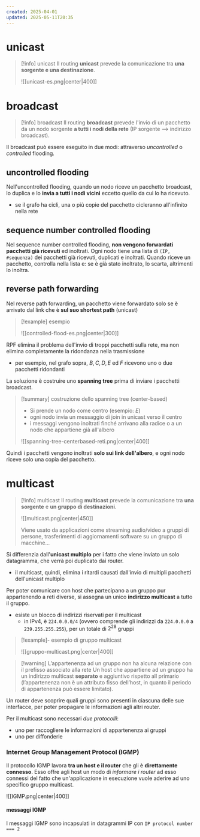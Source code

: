 ```yaml
---
created: 2025-04-01
updated: 2025-05-11T20:35
---
```

# unicast

> [!info] unicast
> Il routing **unicast** prevede la comunicazione tra **una sorgente e una destinazione**.
> 
> ![[unicast-es.png|center|400]]
> 
# broadcast
>[!info] broadcast
>Il routing **broadcast** prevede l'invio di un pacchetto da un nodo sorgente **a tutti i nodi della rete** (IP sorgente ⟶ indirizzo broadcast).


Il broadcast può essere eseguito in due modi: attraverso *uncontrolled* o *controlled* flooding.
## uncontrolled flooding
Nell'uncontrolled flooding, quando un nodo riceve un pacchetto broadcast, lo duplica e lo **invia a tutti i nodi vicini** eccetto quello da cui lo ha ricevuto.
- se il grafo ha cicli, una o più copie del pacchetto cicleranno all'infinito nella rete

## sequence number controlled flooding
Nel sequence number controlled flooding, **non vengono forwardati pacchetti già ricevuti** ed inoltrati. Ogni nodo tiene una lista di `(IP, #sequenza)` dei pacchetti già ricevuti, duplicati e inoltrati. Quando riceve un pacchetto, controlla nella lista e: se è già stato inoltrato, lo scarta, altrimenti lo inoltra.

## reverse path forwarding
Nel reverse path forwarding, un pacchetto viene forwardato solo se è arrivato dal link che è **sul suo shortest path** (unicast)

>[!example] esempio
>
>![[controlled-flood-es.png|center|300]]
>

RPF elimina il problema dell'invio di troppi pacchetti sulla rete, ma non elimina completamente la ridondanza nella trasmissione
- per esempio, nel grafo sopra, $B,\,C,\,D ,\,E$ ed $F$ ricevono uno o due pacchetti ridondanti

La soluzione è costruire uno **spanning tree** prima di inviare i pacchetti broadcast.

>[!summary] costruzione dello spanning tree (center-based)
>- Si prende un nodo come centro (esempio: $E$)
>- ogni nodo invia un messaggio di join in unicast verso il centro
>- i messaggi vengono inoltrati finché arrivano alla radice o a un nodo che appartiene già all'albero
>
>![[spanning-tree-centerbased-reti.png|center|400]]

Quindi i pacchetti vengono inoltrati **solo sui link dell'albero**, e ogni nodo riceve solo una copia del pacchetto.

# multicast

> [!info] multicast
> Il routing **multicast** prevede la comunicazione tra **una sorgente** e **un gruppo di destinazioni**.
> 
> ![[multicast.png|center|450]]
> 
> Viene usato da applicazioni come streaming audio/video a gruppi di persone, trasferimenti di aggiornamenti software su un gruppo di macchine...

Si differenzia dall'**unicast multiplo** per i fatto che viene inviato un solo datagramma, che verrà poi duplicato dai router.
- il multicast, quindi, elimina i ritardi causati dall'invio di multipli pacchetti dell'unicast multiplo

Per poter comunicare con host che partecipano a un gruppo pur appartenendo a reti diverse, si assegna un unico **indirizzo multicast** a tutto il gruppo.
- esiste un blocco di indirizzi riservati per il multicast
	- in IPv4, è `224.0.0.0/4` (ovvero comprende gli indirizzi da `224.0.0.0` a `239.255.255.255`), per un totale di $2^{28}$ gruppi

>[!example]- esempio di gruppo multicast
>  
>![[gruppo-multicast.png|center|400]]

>[!warning] L’appartenenza ad un gruppo non ha alcuna relazione con il prefisso associato alla rete
>Un host che appartiene ad un gruppo ha un indirizzo multicast **separato** e aggiuntivo rispetto all primario (l’appartenenza non è un attributo fisso dell’host, in quanto il periodo di appartenenza può essere limitato).

Un router deve scoprire quali gruppi sono presenti in ciascuna delle sue interfacce, per poter propagare le informazioni agli altri router.

Per il multicast sono necessari *due protocolli*:
- uno per raccogliere le informazioni di appartenenza ai gruppi
- uno per diffonderle
### Internet Group Management Protocol (IGMP)
Il protocollo IGMP lavora **tra un host e il router** che gli è **direttamente connesso**. Esso offre agli host un modo di *informare i router* ad esso connessi del fatto che un'applicazione in esecuzione vuole aderire ad uno specifico gruppo multicast.

![[IGMP.png|center|400]]

#### messaggi IGMP
I messaggi IGMP sono incapsulati in datagrammi IP con `IP protocol number === 2`
